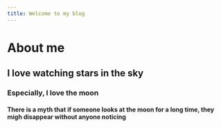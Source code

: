 ```yaml
---
title: Welcome to my blog
---
```


# About me
## I love watching stars in the sky
### Especially, I love the moon
#### There is a myth that if someone looks at the moon for a long time, they migh disappear without anyone noticing

